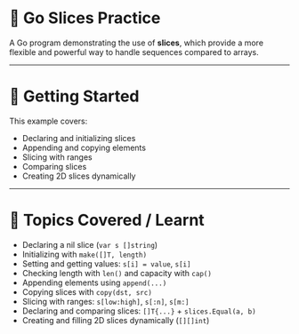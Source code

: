 # 🐹 Go Slices Practice

A Go program demonstrating the use of **slices**, which provide a more flexible and powerful way to handle sequences compared to arrays.

---

# 🚀 Getting Started

This example covers:
- Declaring and initializing slices
- Appending and copying elements
- Slicing with ranges
- Comparing slices
- Creating 2D slices dynamically

---

# 🔧 Topics Covered / Learnt

- Declaring a nil slice (`var s []string`)
- Initializing with `make([]T, length)`
- Setting and getting values: `s[i] = value`, `s[i]`
- Checking length with `len()` and capacity with `cap()`
- Appending elements using `append(...)`
- Copying slices with `copy(dst, src)`
- Slicing with ranges: `s[low:high]`, `s[:n]`, `s[m:]`
- Declaring and comparing slices: `[]T{...}` + `slices.Equal(a, b)`
- Creating and filling 2D slices dynamically (`[][]int`)